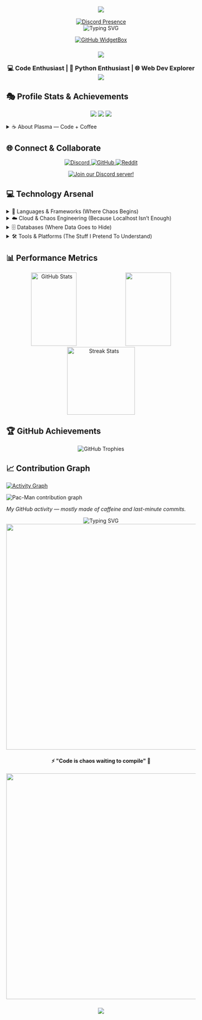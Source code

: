 <h3 align="center">
  <img src="https://capsule-render.vercel.app/api?type=waving&color=00FFFF&height=150&section=header" />
</h3>

<div align="center">
  <a href="https://discord.com/users/1190655443832414336">
    <img src="https://lanyard.cnrad.dev/api/1190655443832414336?showDisplayName=true&theme=dark" alt="Discord Presence"/>
  </a>
</div>

<div align="center">
  <img src="https://readme-typing-svg.demolab.com?font=Press+Start+2P&size=34&pause=1000&color=00FFFF&center=true&vCenter=true&width=900&height=200&lines=System%3A+Plasma+Online+%F0%9F%8C%8C;Hi%2C+I'm+Plasma+%E2%9A%A1;Innovating+Through+Chaos+%F0%9F%A7%A9" alt="Typing SVG" />
</div>

<div align="center">

[![GitHub WidgetBox](https://github-widgetbox.vercel.app/api/profile?username=ishaansucksatlife&data=followers,repositories,stars,commits&theme=darkmode)](https://github.com/Jurredr/github-widgetbox)

</div>


<h3 align="center">
  <img src="https://i.imgur.com/0MAtmBh.png" />
  
  💻 Code Enthusiast | 🐍 Python Enthusiast | 🌐 Web Dev Explorer
  <img src="https://i.imgur.com/0MAtmBh.png" />
</h3>

## 🎭 Profile Stats & Achievements
<p align="center">
  <img src="https://api.visitorbadge.io/api/visitors?path=ishaansucksatlife&labelColor=%23001c44&countColor=%232d99ae" />
  <img src="https://img.shields.io/github/followers/ishaansucksatlife?color=2d99ae&style=for-the-badge&logo=github&label=Followers&labelColor=001c44" />
  <img src="https://img.shields.io/github/stars/ishaansucksatlife?color=2d99ae&style=for-the-badge&logo=github&label=Stars&labelColor=001c44" />
</p>

<details>
<summary>☕ About Plasma — Code + Coffee</summary>
<br>

```python
class CoffeePoweredEngineer:
    def __init__(self):
        self.alias = "Plasma"
        self.mood = "Caffeinated & Proscrastinating"
        self.languages = ["Python", "JavaScript", "Node.js"]
        self.frontend_tools = ["HTML", "CSS", "React"]
        self.passion = "Innovating through Chaos"
        self.fuel_source = "☕ Black Coffee (extra shots encouraged)"

    def say_hello(self):
        print("System: Plasma Online ⚡")
        print("Status: Coffee at 100% | Productivity at 0%")
        print("Let’s build something chaotic. And caffeinated.")

plasma = CoffeePoweredEngineer()
plasma.say_hello()
```
- ☕ Currently Brewing : Useful Tools & Experimental Solutions
- 💻 Tools of Choice : VS Code, Terminal, Coffee Mug
- 🔧 Always Building : Automation scripts, CLI tools, and tiny-but-powerful APIs
- ☕ Debugging Method : Espresso-fueled Code Review & Strategic Console Logging
- 🎉 Vibe : "Currently pretending I know what I'm doing (It's not working)."
</details>

## 🌐 Connect & Collaborate
<p align="center">
  <a href="https://discord.gg/HazvsVHxyE"  target="_blank">
    <img src="https://img.shields.io/badge/Discord-%235865F2.svg?style=for-the-badge&logo=discord&logoColor=white" alt="Discord"/>
  </a>
  <a href="https://github.com/ishaansucksatlife" target="_blank">
    <img src="https://img.shields.io/badge/GitHub-%23121011.svg?style=for-the-badge&logo=github&logoColor=white" alt="GitHub"/>
  </a>
  <a href="https://reddit.com/user/ishaansucksatlife"  target="_blank">
  <img src="https://img.shields.io/badge/Reddit-FF4500.svg?style=for-the-badge&logo=reddit&logoColor=white" alt="Reddit"/>
</a>
</a>
</p>


<div align="center">
  <a href="https://discord.gg/HazvsVHxyE">
    <img src="https://invidget.switchblade.xyz/HazvsVHxyE" alt="Join our Discord server!">
  </a>
</div>

## 💻 Technology Arsenal

<details>
<summary>🧬 Languages & Frameworks (Where Chaos Begins)</summary>
<br>

![JavaScript](https://img.shields.io/badge/javascript-F7DF1E.svg?style=for-the-badge&logo=javascript&logoColor=black)
![Python](https://img.shields.io/badge/python-3776AB.svg?style=for-the-badge&logo=python&logoColor=white)
![TypeScript](https://img.shields.io/badge/typescript-007ACC.svg?style=for-the-badge&logo=typescript&logoColor=white)
![React](https://img.shields.io/badge/react-61DAFB.svg?style=for-the-badge&logo=react&logoColor=black)
![Node.js](https://img.shields.io/badge/node.js-339933.svg?style=for-the-badge&logo=nodedotjs&logoColor=white)
![HTML5](https://img.shields.io/badge/html5-E34F26.svg?style=for-the-badge&logo=html5&logoColor=white)
![CSS3](https://img.shields.io/badge/css3-1572B6.svg?style=for-the-badge&logo=css3&logoColor=white)
![PHP](https://img.shields.io/badge/php-777BB4.svg?style=for-the-badge&logo=php&logoColor=white)
![SQL](https://img.shields.io/badge/sql-003B5C.svg?style=for-the-badge&logo=mysql&logoColor=white)
![Django](https://img.shields.io/badge/django-092E20.svg?style=for-the-badge&logo=django&logoColor=white)
![Kotlin](https://img.shields.io/badge/kotlin-0095D5.svg?style=for-the-badge&logo=kotlin&logoColor=white)
![Ruby](https://img.shields.io/badge/ruby-CC342D.svg?style=for-the-badge&logo=ruby&logoColor=white)
![Lua](https://img.shields.io/badge/lua-2C2D72.svg?style=for-the-badge&logo=lua&logoColor=white)

*_I write code in every language — even the ones that fight back._*

</details>

<details>
<summary>☁️ Cloud & Chaos Engineering (Because Localhost Isn’t Enough)</summary>
<br>

![AWS](https://img.shields.io/badge/AWS-FF9900.svg?style=for-the-badge&logo=amazon-aws&logoColor=white)
![Azure](https://img.shields.io/badge/Azure-0072C6.svg?style=for-the-badge&logo=microsoftazure&logoColor=white)
![GCP](https://img.shields.io/badge/Google-Cloud-4285F4.svg?style=for-the-badge&logo=google-cloud&logoColor=white)
![Cloudflare](https://img.shields.io/badge/Cloudflare-F38020.svg?style=for-the-badge&logo=cloudflare&logoColor=white)
![Heroku](https://img.shields.io/badge/heroku-430098.svg?style=for-the-badge&logo=heroku&logoColor=white)
![Vercel](https://img.shields.io/badge/Vercel-000000.svg?style=for-the-badge&logo=vercel&logoColor=white)
![Netlify](https://img.shields.io/badge/netlify-00C7B7.svg?style=for-the-badge&logo=netlify&logoColor=white)
![GitHub Pages](https://img.shields.io/badge/GitHub-Pages-2b3137.svg?style=for-the-badge&logo=github&logoColor=white)
![Render](https://img.shields.io/badge/render-4A72C4.svg?style=for-the-badge&logo=render&logoColor=white)
![Glitch](https://img.shields.io/badge/glitch-6633CC.svg?style=for-the-badge&logo=glitch&logoColor=white)
![Alibaba Cloud](https://img.shields.io/badge/Alibaba%20Cloud-F80000.svg?style=for-the-badge&logo=alibabacloud&logoColor=white)
![Oracle Cloud](https://img.shields.io/badge/Oracle-Cloud-F80000.svg?style=for-the-badge&logo=oracle&logoColor=white)

*_I host things everywhere. Including sometimes on my fridge via IoT and caffeine._*

</details>

<details>
<summary>🗄️ Databases (Where Data Goes to Hide)</summary>
<br>

![PostgreSQL](https://img.shields.io/badge/postgres-316192.svg?style=for-the-badge&logo=postgresql&logoColor=white)
![MySQL](https://img.shields.io/badge/mysql-4479A1.svg?style=for-the-badge&logo=mysql&logoColor=white)
![MongoDB](https://img.shields.io/badge/MongoDB-4EA94B.svg?style=for-the-badge&logo=mongodb&logoColor=white)
![Redis](https://img.shields.io/badge/redis-DD0031.svg?style=for-the-badge&logo=redis&logoColor=white)
![SQLite](https://img.shields.io/badge/sqlite-003B5C.svg?style=for-the-badge&logo=sqlite&logoColor=white)
![Oracle](https://img.shields.io/badge/Oracle-F80000.svg?style=for-the-badge&logo=oracle&logoColor=white)

*_I store things. Sometimes on purpose._*  
*Bonus: Has accidentally queried production without WHERE clauses.*  

</details>

<details>
<summary>🛠️ Tools & Platforms (The Stuff I Pretend To Understand)</summary>
<br>

![Git](https://img.shields.io/badge/git-F05032.svg?style=for-the-badge&logo=git&logoColor=white)
![GitHub](https://img.shields.io/badge/github-121011.svg?style=for-the-badge&logo=github&logoColor=white)
![GitLab](https://img.shields.io/badge/gitlab-FCA121.svg?style=for-the-badge&logo=gitlab&logoColor=white)
![Docker](https://img.shields.io/badge/docker-2496ED.svg?style=for-the-badge&logo=docker&logoColor=white)
![Kubernetes](https://img.shields.io/badge/kubernetes-326ce5.svg?style=for-the-badge&logo=kubernetes&logoColor=white)
![VS Code](https://img.shields.io/badge/Visual%20Studio%20Code-0078D7.svg?style=for-the-badge&logo=visualstudiocode&logoColor=white)
![JetBrains](https://img.shields.io/badge/JetBrains-000000.svg?style=for-the-badge&logo=jetbrains&logoColor=white)
![Vercel](https://img.shields.io/badge/Vercel-000000.svg?style=for-the-badge&logo=vercel&logoColor=white)
![Netlify](https://img.shields.io/badge/netlify-00C7B7.svg?style=for-the-badge&logo=netlify&logoColor=white)
![Render](https://img.shields.io/badge/render-4A72C4.svg?style=for-the-badge&logo=render&logoColor=white)
![Heroku](https://img.shields.io/badge/heroku-430098.svg?style=for-the-badge&logo=heroku&logoColor=white)
![Cloudflare](https://img.shields.io/badge/Cloudflare-F38020.svg?style=for-the-badge&logo=cloudflare&logoColor=white)
![Glitch](https://img.shields.io/badge/glitch-6633CC.svg?style=for-the-badge&logo=glitch&logoColor=white)
![CodeSandbox](https://img.shields.io/badge/Codesandbox-49a7c1.svg?style=for-the-badge&logo=codesandbox&logoColor=white)
![Visual Studio](https://img.shields.io/badge/VisualStudio-5C2D91.svg?style=for-the-badge&logo=visual-studio&logoColor=white)

*_I use tools. Some might say too many tools._*  
*_Ctrl+Alt+F5 is my spiritual practice._*

</details>

## 📊 Performance Metrics

<div align="center">
  <img width="49%" height="195px" src="https://github-readme-stats.vercel.app/api?username=ishaansucksatlife&show_icons=true&count_private=true&hide_border=true&title_color=00FFFF&icon_color=00FFFF&text_color=c9d1d9&bg_color=0d1117" alt="GitHub Stats" /> 
  <img width="49%" height="195px" src="https://github-readme-stats.vercel.app/api/top-langs/?username=ishaansucksatlife&layout=compact&hide_border=true&title_color=00FFFF&text_color=c9d1d9&bg_color=0d1117" />
</div>

<div align="center">
  <img height="180em" src="https://github-readme-streak-stats.herokuapp.com/?user=ishaansucksatlife&theme=radical&hide_border=true&stroke=00FFFF&background=0D1117&ring=00FFFF&fire=00FFFF&currStreakLabel=00FFFF" alt="Streak Stats"/>
</div>

## 🏆 GitHub Achievements

<p align="center">
  <img src="https://github-profile-trophy.vercel.app/?username=ishaansucksatlife&theme=radical&no-frame=true&no-bg=true&row=1&column=7" alt="GitHub Trophies"/>
</p>


## 📈 Contribution Graph

[![Activity Graph](https://github-readme-activity-graph.vercel.app/graph?username=ishaansucksatlife&bg_color=0D1117&color=00FFFF&line=00FFFF&point=ffffff&area=true&hide_border=true)](https://github.com/ishaansucksatlife)


<picture>
  <source media="(prefers-color-scheme: dark)" srcset="https://raw.githubusercontent.com/ishaansucksatlife/ishaansucksatlife/output/pacman-contribution-graph-dark.svg">
  <source media="(prefers-color-scheme: light)" srcset="https://raw.githubusercontent.com/ishaansucksatlife/ishaansucksatlife/output/pacman-contribution-graph.svg">
  <img alt="Pac-Man contribution graph" src="https://raw.githubusercontent.com/ishaansucksatlife/ishaansucksatlife/output/pacman-contribution-graph.svg">
</picture>

*_My GitHub activity — mostly made of caffeine and last-minute commits._*

<div align="center">
  <img src="https://readme-typing-svg.herokuapp.com?font=Press+Start+2P&size=25&pause=5000&color=00FFFF&center=true&vCenter=true&width=900&height=200&lines=System%3A+Philosophy+Loaded+%E2%9C%85" alt="Typing SVG" />
</div>

<div align="center">
  <img src="https://i.imgur.com/0MAtmBh.png" width="600" />
  <h4>⚡ "Code is chaos waiting to compile" 🧪</h4>
  <img src="https://i.imgur.com/0MAtmBh.png" width="600" />
</div>

<h3 align="center">
  <img src="https://capsule-render.vercel.app/api?type=waving&color=00FFFF&height=150&section=footer" />
</h3>
